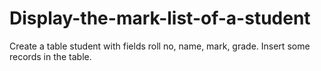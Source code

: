 # Display-the-mark-list-of-a-student
Create a table student with fields roll no, name, mark, grade. Insert some records in the table.

